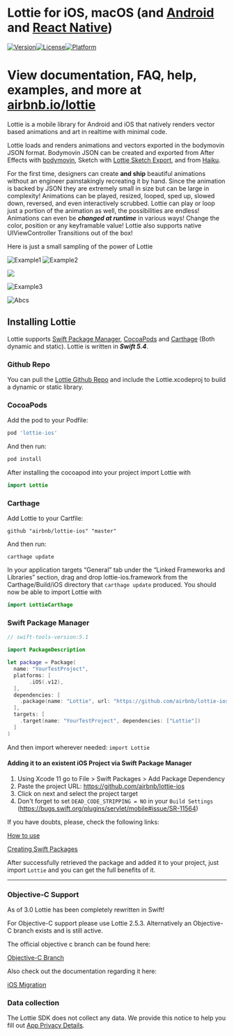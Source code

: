 # Lottie for iOS, macOS (and [Android](https://github.com/airbnb/lottie-android) and [React Native](https://github.com/airbnb/lottie-react-native))
[![Version](https://img.shields.io/cocoapods/v/lottie-ios.svg?style=flat)](https://cocoapods.org/pods/lottie-ios)[![License](https://img.shields.io/cocoapods/l/lottie-ios.svg?style=flat)](https://cocoapods.org/pods/lottie-ios)[![Platform](https://img.shields.io/cocoapods/p/lottie-ios.svg?style=flat)](https://cocoapods.org/pods/lottie-ios)

# View documentation, FAQ, help, examples, and more at [airbnb.io/lottie](http://airbnb.io/lottie/)

Lottie is a mobile library for Android and iOS that natively renders vector based animations and art in realtime with minimal code.

Lottie loads and renders animations and vectors exported in the bodymovin JSON format. Bodymovin JSON can be created and exported from After Effects with [bodymovin](https://github.com/bodymovin/bodymovin), Sketch with [Lottie Sketch Export](https://github.com/buba447/Lottie-Sketch-Export), and from [Haiku](https://www.haiku.ai). 

For the first time, designers can create **and ship** beautiful animations without an engineer painstakingly recreating it by hand.
Since the animation is backed by JSON they are extremely small in size but can be large in complexity!
Animations can be played, resized, looped, sped up, slowed down, reversed, and even interactively scrubbed.
Lottie can play or loop just a portion of the animation as well, the possibilities are endless!
Animations can even be ***changed at runtime*** in various ways! Change the color, position or any keyframable value!
Lottie also supports native UIViewController Transitions out of the box!

Here is just a small sampling of the power of Lottie

![Example1](_Gifs/Examples1.gif)
![Example2](_Gifs/Examples2.gif)

<img src="_Gifs/Community 2_3.gif" />

![Example3](_Gifs/Examples3.gif)

![Abcs](_Gifs/Examples4.gif)

## Installing Lottie
Lottie supports [Swift Package Manager](https://www.swift.org/package-manager/), [CocoaPods](https://cocoapods.org/) and [Carthage](https://github.com/Carthage/Carthage) (Both dynamic and static). Lottie is written in ***Swift 5.4***.

### Github Repo

You can pull the [Lottie Github Repo](https://github.com/airbnb/lottie-ios/) and include the Lottie.xcodeproj to build a dynamic or static library.

### CocoaPods
Add the pod to your Podfile:
```ruby
pod 'lottie-ios'
```

And then run:
```ruby
pod install
```
After installing the cocoapod into your project import Lottie with 
```swift
import Lottie
```
### Carthage
Add Lottie to your Cartfile:
```
github "airbnb/lottie-ios" "master"
```

And then run:
```
carthage update
```
In your application targets “General” tab under the “Linked Frameworks and Libraries” section, drag and drop lottie-ios.framework from the Carthage/Build/iOS directory that `carthage update` produced. You should now be able to import Lottie with
```swift
import LottieCarthage
```

### Swift Package Manager
``` swift
// swift-tools-version:5.1

import PackageDescription

let package = Package(
  name: "YourTestProject",
  platforms: [
       .iOS(.v12),
  ],
  dependencies: [
    .package(name: "Lottie", url: "https://github.com/airbnb/lottie-ios.git", from: "3.2.1")
  ],
  targets: [
    .target(name: "YourTestProject", dependencies: ["Lottie"])
  ]
)
```
And then import wherever needed: ```import Lottie```

#### Adding it to an existent iOS Project via Swift Package Manager

1. Using Xcode 11 go to File > Swift Packages > Add Package Dependency
2. Paste the project URL: https://github.com/airbnb/lottie-ios
3. Click on next and select the project target
4. Don't forget to set `DEAD_CODE_STRIPPING = NO` in your `Build Settings` (https://bugs.swift.org/plugins/servlet/mobile#issue/SR-11564)

If you have doubts, please, check the following links:

[How to use](https://developer.apple.com/videos/play/wwdc2019/408/)

[Creating Swift Packages](https://developer.apple.com/videos/play/wwdc2019/410/)

After successfully retrieved the package and added it to your project, just import `Lottie` and you can get the full benefits of it.

-----

### Objective-C Support

As of 3.0 Lottie has been completely rewritten in Swift! 

For Objective-C support please use Lottie 2.5.3. Alternatively an Objective-C branch exists and is still active.

The official objective c branch can be found here:

[Objective-C Branch](https://github.com/airbnb/lottie-ios/tree/lottie/objectiveC)

Also check out the documentation regarding it here: 

[iOS Migration](http://airbnb.io/lottie/#/ios-migration)

### Data collection

The Lottie SDK does not collect any data. We provide this notice to help you fill out [App Privacy Details](https://developer.apple.com/app-store/app-privacy-details/).

